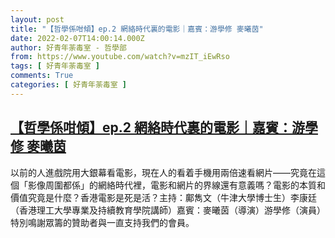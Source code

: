 ```yaml
---
layout: post
title: "【哲學係咁傾】ep.2 網絡時代裏的電影｜嘉賓：游學修 麥曦茵"
date: 2022-02-07T14:00:14.000Z
author: 好青年荼毒室 - 哲學部
from: https://www.youtube.com/watch?v=mzIT_iEwRso
tags: [ 好青年荼毒室 ]
comments: True
categories: [ 好青年荼毒室 ]
---
```

<!--1644242414000-->
[【哲學係咁傾】ep.2 網絡時代裏的電影｜嘉賓：游學修 麥曦茵](https://www.youtube.com/watch?v=mzIT_iEwRso)
------

<div>
以前的人進戲院用大銀幕看電影，現在人的看着手機用兩倍速看網片——究竟在這個「影像周圍都係」的網絡時代裡，電影和網片的界線還有意義嗎？電影的本質和價值究竟是什麼？香港電影是死是活？主持：鄺雋文（牛津大學博士生）李康廷（香港理工大學專業及持續教育學院講師）嘉賓：麥曦茵（導演）游學修（演員）特別鳴謝眾籌的贊助者與一直支持我們的會員。
</div>
